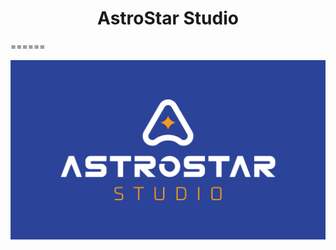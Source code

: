 <center> <h1>AstroStar Studio</h1> </center>
======

![AstroStar Studio Wallpaper](/assets/astrostarstudio-full.png)
